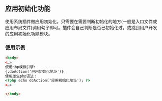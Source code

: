 ## 应用初始化功能
使用系统插件做应用初始化，只需要在需要判断初始化的地方(一般是入口文件或应用布局文件)调用勾子即可。插件会自己判断是否已初始化过，或跳到用户开发的应用初始化功能模块。

### 使用示例
``` html
<body>
<…>
使用php模板引擎:
{:doAction('应用初始化地址')}
使用原生php语法：
<?php echo doAction('应用初始化地址'); ?>
<…>

</body>

